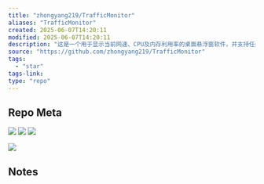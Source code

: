 ```yaml
---
title: "zhongyang219/TrafficMonitor"
aliases: "TrafficMonitor"
created: 2025-06-07T14:20:11
modified: 2025-06-07T14:20:11
description: "这是一个用于显示当前网速、CPU及内存利用率的桌面悬浮窗软件，并支持任务栏显示，支持更换皮肤。"
source: "https://github.com/zhongyang219/TrafficMonitor"
tags:
  - "star"
tags-link:
type: "repo"
---
```

## Repo Meta

![](https://img.shields.io/github/stars/zhongyang219/TrafficMonitor?style=for-the-badge&label=stars) ![](https://img.shields.io/github/repo-size/zhongyang219/TrafficMonitor?style=for-the-badge&label=size) ![](https://img.shields.io/github/created-at/zhongyang219/TrafficMonitor?style=for-the-badge&label=since)

[![](https://github-readme-stats.vercel.app/api/pin/?username=zhongyang219&repo=TrafficMonitor&bg_color=00000000)](https://github.com/zhongyang219/TrafficMonitor)

## Notes

